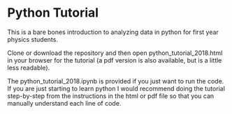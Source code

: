 # Python Tutorial

This is a bare bones introduction to analyzing data in python for first year physics students. 

Clone or download the repository and then open python_tutorial_2018.html in your browser for the tutorial (a pdf version is also available, but is a little less readable). 

The python_tutorial_2018.ipynb is provided if you just want to run the code. If you are just starting to learn python I would recommend doing the tutorial step-by-step from the instructions in the html or pdf file so that you can manually understand each line of code.





